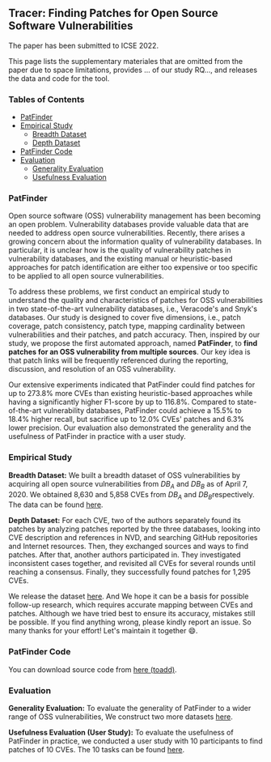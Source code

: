 <!-- ## Welcome to PatFinder's Site  -->

<!-- You can use the [editor on GitHub](https://github.com/PatFinderTool/PatFinderTool.github.io/edit/main/index.md) to maintain and preview the content for your website in Markdown files. -->

<!-- Whenever you commit to this repository, GitHub Pages will run [Jekyll](https://jekyllrb.com/) to rebuild the pages in your site, from the content in your Markdown files. -->

## Tracer: Finding Patches for Open Source Software Vulnerabilities
The paper has been submitted to ICSE 2022.

This page lists the supplementary materiales that are omitted from the paper due to space limitations, provides ... of our study RQ..., and releases the data and code for the tool.

### Tables of Contents

* [PatFinder](#PatFinder)
* [Empirical Study](#Empirical-Study)
  * [Breadth Dataset](#Breadth-Dataset)
  * [Depth Dataset](#Depth-Dataset)
* [PatFinder Code](#PatFinder-Code)
* [Evaluation](#Evaluation)
  * [Generality Evaluation](#Generality-Evaluation)
  * [Usefulness Evaluation](#Usefulness-Evaluation)

### PatFinder
Open source software (OSS) vulnerability management has been becoming an open problem. Vulnerability databases provide valuable data that are needed to address open source vulnerabilities. Recently, there arises a growing concern about the information quality of vulnerability databases. In particular, it is unclear how is the quality of vulnerability patches in vulnerability databases, and the existing manual or heuristic-based approaches for patch identification are either too expensive or too specific to be applied to all open source vulnerabilities.

To address these problems, we first conduct an empirical study to understand the quality and characteristics of patches for OSS vulnerabilities in two state-of-the-art vulnerability databases, i.e., Veracode's and Snyk's databases. Our study is designed to cover five dimensions, i.e., patch coverage, patch consistency, patch type, mapping cardinality between vulnerabilities and their patches, and patch accuracy. Then, inspired by our study, we propose the first automated approach, named **PatFinder**, to **find patches for an OSS vulnerability from multiple sources**. Our key idea is that patch links will be frequently referenced during the reporting, discussion, and resolution of an OSS vulnerability.

Our extensive experiments indicated that PatFinder could find patches for up to 273.8% more CVEs than existing heuristic-based approaches while having a significantly higher F1-score by up to 116.8%. Compared to state-of-the-art vulnerability databases, PatFinder could achieve a 15.5% to 18.4% higher recall, but sacrifice up to 12.0% CVEs' patches and 6.3% lower precision. Our evaluation also demonstrated the generality and the usefulness of PatFinder in practice with a user study.

### Empirical Study

**Breadth Dataset:**  We built a breadth dataset of OSS vulnerabilities by acquiring all open source vulnerabilities from $DB_A$​ and $DB_B$​ as of April 7, 2020. We obtained 8,630 and 5,858 CVEs from $DB_A$​ and $DB_B$​​ respectively. The data can be found [here](https://github.com/PatFinderTool/PatFinderTool.github.io/tree/main/Experimental%20Data/Empirical%20Study). 

**Depth Dataset:**  For each CVE, two of the authors separately found its patches by analyzing patches reported by the three databases, looking into CVE description and references in NVD, and searching GitHub repositories and Internet resources. Then, they exchanged sources and ways to find patches. After that, another authors participated in. They investigated inconsistent cases together, and revisited all CVEs for several rounds until reaching a consensus. Finally, they successfully found patches for 1,295 CVEs. 

We release the dataset [here](https://github.com/PatFinderTool/PatFinderTool.github.io/blob/main/Experimental%20Data/Empirical%20Study/depth_dataset.csv). And We hope it can be a basis for possible follow-up research, which requires accurate mapping between CVEs and patches. Although we have tried best to ensure its accuracy, mistakes still be possible. If you find anything wrong, please kindly report an issue. So many thanks for your effort!  Let's maintain it together 😄. 

### PatFinder Code

You can download source code from [here (toadd)]( .. ).

### Evaluation

**Generality Evaluation:** To evaluate the generality of PatFinder to a wider range of OSS vulnerabilities, We construct two more datasets [here](https://github.com/PatFinderTool/PatFinderTool.github.io/tree/main/Experimental%20Data/Evaluation/Generality%20Evaluation%20datasets). 

**Usefulness Evaluation (User Study):** To evaluate the usefulness of PatFinder in practice, we conducted a user study with 10 participants to find patches of 10 CVEs. The 10 tasks can be found [here](https://github.com/PatFinderTool/PatFinderTool.github.io/tree/main/Experimental%20Data/Evaluation/Usefulness%20Evaluation%20tasks). 





<!-- ### Jekyll Themes   -->

<!-- Your Pages site will use the layout and styles from the Jekyll theme you have selected in your [repository settings](https://github.com/PatFinderTool/PatFinderTool.github.io/settings/pages). The name of this theme is saved in the Jekyll `_config.yml` configuration file.   -->

<!-- ### Support or Contact   -->

<!-- Having trouble with Pages? Check out our [documentation](https://docs.github.com/categories/github-pages-basics/) or [contact support](https://support.github.com/contact) and we’ll help you sort it out.   -->
